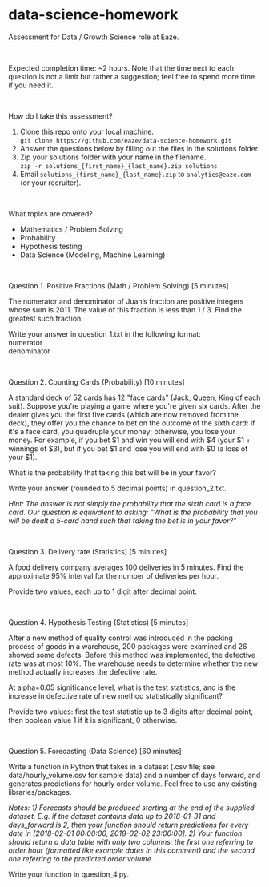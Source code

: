 # data-science-homework

Assessment for Data / Growth Science role at Eaze.

<br />

Expected completion time: ~2 hours. Note that the time next to each question is not a limit but rather a suggestion; feel free to spend more time if you need it.

<br />

How do I take this assessment?
  1. Clone this repo onto your local machine.  
      ```git clone https://github.com/eaze/data-science-homework.git```
  2. Answer the questions below by filling out the files in the solutions folder.  
  3. Zip your solutions folder with your name in the filename.  
      ```zip -r solutions_{first_name}_{last_name}.zip solutions```  
  4. Email ```solutions_{first_name}_{last_name}.zip``` to ```analytics@eaze.com``` (or your recruiter).
      
<br />

What topics are covered?
  - Mathematics / Problem Solving
  - Probability
  - Hypothesis testing
  - Data Science (Modeling, Machine Learning)

<br />

Question 1. Positive Fractions (Math / Problem Solving) [5 minutes]

The numerator and denominator of Juan’s fraction are positive integers whose 
sum is 2011. The value of this fraction is less than 1 / 3. Find the greatest
such fraction.

Write your answer in question_1.txt in the following format:  
numerator  
denominator

<br />

Question 2. Counting Cards (Probability) [10 minutes]

A standard deck of 52 cards has 12 "face cards" (Jack, Queen, King of each suit).
Suppose you're playing a game where you're given six cards. After the dealer gives
you the first five cards (which are now removed from the deck), they offer
you the chance to bet on the outcome of the sixth card: if it's a face card, you 
quadruple your money; otherwise, you lose your money. For example, if you bet $1 and 
win you will end with $4 (your $1 + winnings of $3), but if you bet $1 and lose you
will end with $0 (a loss of your $1).

What is the probability that taking this bet will be in your favor?

Write your answer (rounded to 5 decimal points) in question_2.txt.

*Hint: The answer is not simply the probability that the sixth card is a face card. Our question is equivalent to asking: "What is the probability that you will be dealt a 5-card hand such that taking the bet is in your favor?"*

<br />

Question 3. Delivery rate (Statistics) [5 minutes]

A food delivery company averages 100 deliveries in 5 minutes. 
Find the approximate 95% interval for the number of deliveries per hour. 

Provide two values, each up to 1 digit after decimal point.

<br />

Question 4. Hypothesis Testing (Statistics) [5 minutes]

After a new method of quality control was introduced in the packing process of goods in a warehouse,
200 packages were examined and 26 showed some defects. Before this method was implemented,
the defective rate was at most 10%. The warehouse needs to determine whether the new method actually increases the defective rate.

At alpha=0.05 significance level, what is the test statistics, and is the increase in defective rate of new method statistically significant? 

Provide two values: first the test statistic up to 3 digits after decimal point, then boolean value 1 if it is significant, 0 otherwise.

<br />

Question 5. Forecasting (Data Science) [60 minutes]

Write a function in Python that takes in a dataset (.csv file; see data/hourly_volume.csv for sample data)
and a number of days forward, and generates predictions for hourly
order volume. Feel free to use any existing libraries/packages.

*Notes: 1) Forecasts should be produced starting at the end of the supplied dataset. E.g. if the dataset contains data up to 2018-01-31 and days_forward is 2, then your function should return predictions for every date in [2018-02-01 00:00:00, 2018-02-02 23:00:00]. 2) Your function should return a data table with only two columns: the first one referring to order hour (formatted like example dates in this comment) and the second one referring to the predicted order volume.*

Write your function in question_4.py.

<br />

<br />
